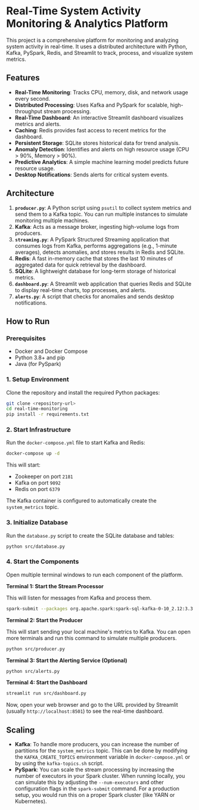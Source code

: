 # Real-Time System Activity Monitoring & Analytics Platform

This project is a comprehensive platform for monitoring and analyzing system activity in real-time. It uses a distributed architecture with Python, Kafka, PySpark, Redis, and Streamlit to track, process, and visualize system metrics.

## Features

- **Real-Time Monitoring**: Tracks CPU, memory, disk, and network usage every second.
- **Distributed Processing**: Uses Kafka and PySpark for scalable, high-throughput stream processing.
- **Real-Time Dashboard**: An interactive Streamlit dashboard visualizes metrics and alerts.
- **Caching**: Redis provides fast access to recent metrics for the dashboard.
- **Persistent Storage**: SQLite stores historical data for trend analysis.
- **Anomaly Detection**: Identifies and alerts on high resource usage (CPU > 90%, Memory > 90%).
- **Predictive Analytics**: A simple machine learning model predicts future resource usage.
- **Desktop Notifications**: Sends alerts for critical system events.

## Architecture

1.  **`producer.py`**: A Python script using `psutil` to collect system metrics and send them to a Kafka topic. You can run multiple instances to simulate monitoring multiple machines.
2.  **Kafka**: Acts as a message broker, ingesting high-volume logs from producers.
3.  **`streaming.py`**: A PySpark Structured Streaming application that consumes logs from Kafka, performs aggregations (e.g., 1-minute averages), detects anomalies, and stores results in Redis and SQLite.
4.  **Redis**: A fast in-memory cache that stores the last 10 minutes of aggregated data for quick retrieval by the dashboard.
5.  **SQLite**: A lightweight database for long-term storage of historical metrics.
6.  **`dashboard.py`**: A Streamlit web application that queries Redis and SQLite to display real-time charts, top processes, and alerts.
7.  **`alerts.py`**: A script that checks for anomalies and sends desktop notifications.

## How to Run

### Prerequisites

-   Docker and Docker Compose
-   Python 3.8+ and pip
-   Java (for PySpark)

### 1. Setup Environment

Clone the repository and install the required Python packages:

```bash
git clone <repository-url>
cd real-time-monitoring
pip install -r requirements.txt
```

### 2. Start Infrastructure

Run the `docker-compose.yml` file to start Kafka and Redis:

```bash
docker-compose up -d
```

This will start:
- Zookeeper on port `2181`
- Kafka on port `9092`
- Redis on port `6379`

The Kafka container is configured to automatically create the `system_metrics` topic.

### 3. Initialize Database

Run the `database.py` script to create the SQLite database and tables:

```bash
python src/database.py
```

### 4. Start the Components

Open multiple terminal windows to run each component of the platform.

**Terminal 1: Start the Stream Processor**

This will listen for messages from Kafka and process them.

```bash
spark-submit --packages org.apache.spark:spark-sql-kafka-0-10_2.12:3.3.0 src/streaming.py
```

**Terminal 2: Start the Producer**

This will start sending your local machine's metrics to Kafka. You can open more terminals and run this command to simulate multiple producers.

```bash
python src/producer.py
```

**Terminal 3: Start the Alerting Service (Optional)**

```bash
python src/alerts.py
```

**Terminal 4: Start the Dashboard**

```bash
streamlit run src/dashboard.py
```

Now, open your web browser and go to the URL provided by Streamlit (usually `http://localhost:8501`) to see the real-time dashboard.

## Scaling

-   **Kafka**: To handle more producers, you can increase the number of partitions for the `system_metrics` topic. This can be done by modifying the `KAFKA_CREATE_TOPICS` environment variable in `docker-compose.yml` or by using the `kafka-topics.sh` script.
-   **PySpark**: You can scale the stream processing by increasing the number of executors in your Spark cluster. When running locally, you can simulate this by adjusting the `--num-executors` and other configuration flags in the `spark-submit` command. For a production setup, you would run this on a proper Spark cluster (like YARN or Kubernetes).
